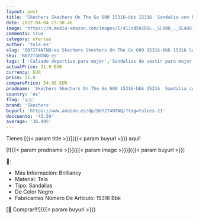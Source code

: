 ```yaml
---
layout: post
title: 'Skechers Skechers On The Go 600 15316-bbk 15316  Sandalia con Pulsera Mujer  Negro  Black 15316/Bbk   35 EU'
date: 2022-04-04 23:50:46
image: 'https://m.media-amazon.com/images/I/41Jod502ROL._SL500_._SL400_.jpg'
comments: true
category: ofertas
author: 'tole.es'
slug: 'B072T4NTNQ-es Skechers Skechers On The Go 600 15316-bbk 15316 Sandalia...'
sku: 'B072T4NTNQ-es'
tags: [ 'Calzado deportivo para mujer','Sandalias de vestir para mujer','Sandalias deportivas de mujer','Sandalias y palas de mujer','Zapatillas y calzado deportivo para mujer','Zapatos','Zapatos para mujer','Zapatos y complementos','sandalia','skechers', ]
actualPrice: 31.0 EUR
currency: EUR
price: 31.0
comparePrice: 54.95 EUR
prodname: 'Skechers Skechers On The Go 600 15316-bbk 15316  Sandalia con Pulsera Mujer  Negro  Black 15316/Bbk   35 EU'
country: 'es'
flag: '🇪🇸'
brand: 'Skechers'
buyurl: 'https://www.amazon.es/dp/B072T4NTNQ/?tag=tolees-21'
descuento: '43.59'
average: '36.495'
---
```


Tienes [{{< param title >}}]({{< param buyurl >}}) aqui!

[![{{< param prodname >}}]({{< param image >}})]({{< param buyurl >}})

🔎:

- Más Información: Brilliancy
- Material: Tela
- Tipo: Sandalias
- De Color Negro
- Fabricantes Número De Artículo: 15316 Bbk

[🛒 Comprar!!!]({{< param buyurl >}})
